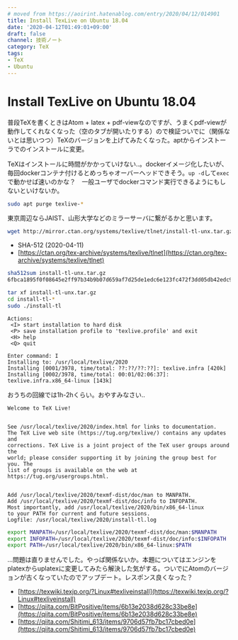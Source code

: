 ```yaml
---
# moved from https://aoirint.hatenablog.com/entry/2020/04/12/014901
title: Install TexLive on Ubuntu 18.04
date: '2020-04-12T01:49:01+09:00'
draft: false
channel: 技術ノート
category: TeX
tags:
- TeX
- Ubuntu
---
```

# Install TexLive on Ubuntu 18.04

普段TeXを書くときはAtom + latex + pdf-viewなのですが、うまくpdf-viewが動作してくれなくなった（空のタブが開いたりする）ので検証ついでに（関係ないとは思いつつ）TeXのバージョンを上げてみたくなった。aptからインストーラでのインストールに変更。

TeXはインストールに時間がかかっていけない..。dockerイメージ化したいが、毎回dockerコンテナ付けるとめっちゃオーバーヘッドできそう。`up -d`して`exec`で動かせば速いのかな？　一般ユーザでdockerコマンド実行できるようにもしないといけないか。

```sh
sudo apt purge texlive-*
```

東京周辺ならJAIST、山形大学などのミラーサーバに繋がるかと思います。

```sh
wget http://mirror.ctan.org/systems/texlive/tlnet/install-tl-unx.tar.gz
```

- SHA-512 (2020-04-11)
- [https://ctan.org/tex-archive/systems/texlive/tlnet](https://ctan.org/tex-archive/systems/texlive/tlnet)

```sh
sha512sum install-tl-unx.tar.gz
6fbca1895f0f08645e2ff97b34b9b07d659af7d25de1edc6e123fc472f3dd05db42edc9e5450fd09fae548f5259f93d7f98f63d29dfe6ff7e069685ba202661b  install-tl-unx.tar.gz
```

```sh
tar xf install-tl-unx.tar.gz
cd install-tl-*
sudo ./install-tl
```

```
Actions:
 <I> start installation to hard disk
 <P> save installation profile to 'texlive.profile' and exit
 <H> help
 <Q> quit

Enter command: I
Installing to: /usr/local/texlive/2020
Installing [0001/3978, time/total: ??:??/??:??]: texlive.infra [420k]
Installing [0002/3978, time/total: 00:01/02:06:37]: texlive.infra.x86_64-linux [143k]
```

おうちの回線では1h-2hくらい。おやすみなさい..

```
Welcome to TeX Live!


See /usr/local/texlive/2020/index.html for links to documentation.
The TeX Live web site (https://tug.org/texlive/) contains any updates and
corrections. TeX Live is a joint project of the TeX user groups around the
world; please consider supporting it by joining the group best for you. The
list of groups is available on the web at https://tug.org/usergroups.html.


Add /usr/local/texlive/2020/texmf-dist/doc/man to MANPATH.
Add /usr/local/texlive/2020/texmf-dist/doc/info to INFOPATH.
Most importantly, add /usr/local/texlive/2020/bin/x86_64-linux
to your PATH for current and future sessions.
Logfile: /usr/local/texlive/2020/install-tl.log
```

```sh
export MANPATH=/usr/local/texlive/2020/texmf-dist/doc/man:$MANPATH
export INFOPATH=/usr/local/texlive/2020/texmf-dist/doc/info:$INFOPATH
export PATH=/usr/local/texlive/2020/bin/x86_64-linux:$PATH
```

...問題は直りませんでした。やっぱ関係ないか。本題についてはエンジンをplatexからuplatexに変更してみたら解決した気がする。ついでにAtomのバージョンが古くなっていたのでアップデート。レスポンス良くなった？

- [https://texwiki.texjp.org/?Linux#texliveinstall](https://texwiki.texjp.org/?Linux#texliveinstall)
- [https://qiita.com/BitPositive/items/6b13e2038d628c33be8e](https://qiita.com/BitPositive/items/6b13e2038d628c33be8e)
- [https://qiita.com/Shitimi_613/items/9706d57fb7bc17cbed0e](https://qiita.com/Shitimi_613/items/9706d57fb7bc17cbed0e)
